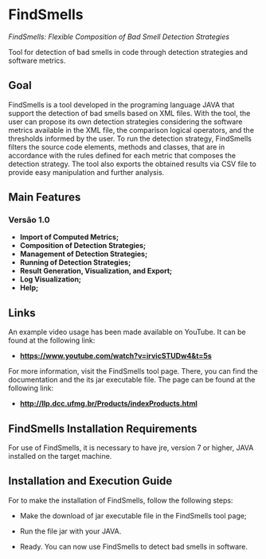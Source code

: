# FindSmells

*FindSmells: Flexible Composition of Bad Smell Detection Strategies*

Tool for detection of bad smells in code through detection strategies and software metrics.

## Goal

FindSmells is a tool developed in the programing language JAVA that support the detection of bad smells based on XML files. With the 
tool, the user can propose its own detection strategies considering the software metrics available in the XML file, the comparison 
logical operators, and the thresholds informed by the user. To run the detection strategy, FindSmells filters the source code 
elements, methods and classes, that are in accordance with the rules defined for each metric that composes the detection strategy. 
The tool also exports the obtained results via CSV file to provide easy manipulation and further analysis. 

## Main Features

### Versão 1.0
- **Import of Computed Metrics;**
- **Composition of Detection Strategies;**
- **Management of Detection Strategies;**
- **Running of Detection Strategies;**
- **Result Generation, Visualization, and Export;**
- **Log Visualization;**
- **Help;**

## Links

An example video usage has been made available on YouTube. It can be found at the following link:
- **https://www.youtube.com/watch?v=irvicSTUDw4&t=5s**

For more information, visit the FindSmells tool page. There, you can find the documentation and the its jar executable file. The 
page can be found at the following link:
- **http://llp.dcc.ufmg.br/Products/indexProducts.html**

## FindSmells Installation Requirements

For use of FindSmells, it is necessary to have jre, version 7 or higher, JAVA installed on the target machine.

## Installation and Execution Guide

For to make the installation of FindSmells, follow the following steps:

* Make the download of jar executable file in the FindSmells tool page;

* Run the file jar with your JAVA.

* Ready. You can now use FindSmells to detect bad smells in software.
